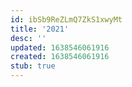 ```yaml
---
id: ibSb9ReZLmQ7ZkS1xwyMt
title: '2021'
desc: ''
updated: 1638546061916
created: 1638546061916
stub: true
---
```


